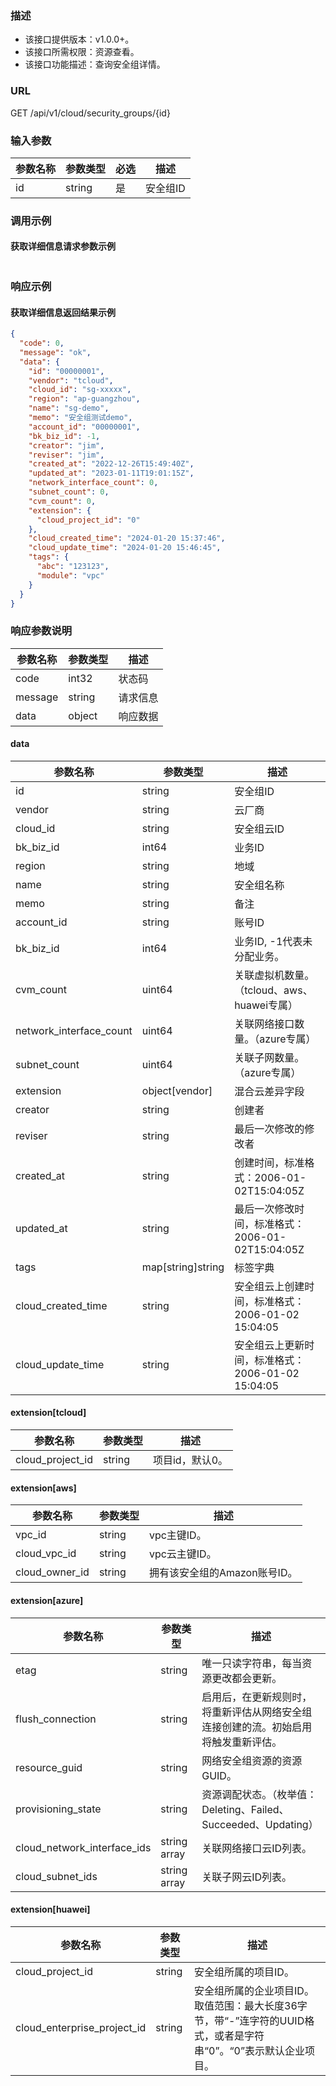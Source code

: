 ### 描述

- 该接口提供版本：v1.0.0+。
- 该接口所需权限：资源查看。
- 该接口功能描述：查询安全组详情。

### URL

GET /api/v1/cloud/security_groups/{id}

### 输入参数

| 参数名称 | 参数类型     | 必选 | 描述    |
|------|----------|----|-------|
| id   | string   | 是  | 安全组ID |

### 调用示例

#### 获取详细信息请求参数示例

```json
```

### 响应示例

#### 获取详细信息返回结果示例

```json
{
  "code": 0,
  "message": "ok",
  "data": {
    "id": "00000001",
    "vendor": "tcloud",
    "cloud_id": "sg-xxxxx",
    "region": "ap-guangzhou",
    "name": "sg-demo",
    "memo": "安全组测试demo",
    "account_id": "00000001",
    "bk_biz_id": -1,
    "creator": "jim",
    "reviser": "jim",
    "created_at": "2022-12-26T15:49:40Z",
    "updated_at": "2023-01-11T19:01:15Z",
    "network_interface_count": 0,
    "subnet_count": 0,
    "cvm_count": 0,
    "extension": {
      "cloud_project_id": "0"
    },
    "cloud_created_time": "2024-01-20 15:37:46",
    "cloud_update_time": "2024-01-20 15:46:45",
    "tags": {
      "abc": "123123",
      "module": "vpc"
    }
  }
}
```

### 响应参数说明

| 参数名称    | 参数类型   | 描述   |
|---------|--------|------|
| code    | int32  | 状态码  |
| message | string | 请求信息 |
| data    | object | 响应数据 |

#### data

| 参数名称                    | 参数类型              | 描述                                 |
|-------------------------|-------------------|------------------------------------|
| id                      | string            | 安全组ID                              |
| vendor                  | string            | 云厂商                                |
| cloud_id                | string            | 安全组云ID                             |
| bk_biz_id               | int64             | 业务ID                               |
| region                  | string            | 地域                                 |
| name                    | string            | 安全组名称                              |
| memo                    | string            | 备注                                 |
| account_id              | string            | 账号ID                               |
| bk_biz_id               | int64             | 业务ID, -1代表未分配业务。                   |
| cvm_count               | uint64            | 关联虚拟机数量。（tcloud、aws、huawei专属）      |
| network_interface_count | uint64            | 关联网络接口数量。（azure专属）                 |
| subnet_count            | uint64            | 关联子网数量。（azure专属）                   |
| extension               | object[vendor]    | 混合云差异字段                            |
| creator                 | string            | 创建者                                |
| reviser                 | string            | 最后一次修改的修改者                         |
| created_at              | string            | 创建时间，标准格式：2006-01-02T15:04:05Z     |
| updated_at              | string            | 最后一次修改时间，标准格式：2006-01-02T15:04:05Z |
| tags                    | map[string]string | 标签字典                               |
| cloud_created_time      | string            | 安全组云上创建时间，标准格式：2006-01-02 15:04:05 |
| cloud_update_time       | string            | 安全组云上更新时间，标准格式：2006-01-02 15:04:05 |

#### extension[tcloud]

| 参数名称             | 参数类型   | 描述        |
|------------------|--------|-----------|
| cloud_project_id | string | 项目id，默认0。 |

#### extension[aws]

| 参数名称           | 参数类型   | 描述                |
|----------------|--------|-------------------|
| vpc_id         | string | vpc主键ID。          |
| cloud_vpc_id   | string | vpc云主键ID。         |
| cloud_owner_id | string | 拥有该安全组的Amazon账号ID。 |

#### extension[azure]

| 参数名称                        | 参数类型         | 描述                                              |
|-----------------------------|--------------|-------------------------------------------------|
| etag                        | string       | 唯一只读字符串，每当资源更改都会更新。                             |
| flush_connection            | string       | 启用后，在更新规则时，将重新评估从网络安全组连接创建的流。初始启用将触发重新评估。       |
| resource_guid               | string       | 网络安全组资源的资源GUID。                                 |
| provisioning_state          | string       | 资源调配状态。（枚举值：Deleting、Failed、Succeeded、Updating） |
| cloud_network_interface_ids | string array | 关联网络接口云ID列表。                                    |
| cloud_subnet_ids            | string array | 关联子网云ID列表。                                      |

#### extension[huawei]

| 参数名称                        | 参数类型   | 描述                                                               |
|-----------------------------|--------|------------------------------------------------------------------|
| cloud_project_id            | string | 安全组所属的项目ID。                                                      |
| cloud_enterprise_project_id | string | 安全组所属的企业项目ID。取值范围：最大长度36字节，带“-”连字符的UUID格式，或者是字符串“0”。“0”表示默认企业项目。 |


